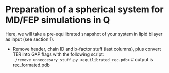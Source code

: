 # Preparation of a spherical system for MD/FEP simulations in Q

Here, we will take a pre-equilibrated snapshot of your system in lipid bilayer as input (see section 1).

- Remove header, chain ID and b-factor stuff (last columns), plus convert TER into GAP flags with the following script:
```./remove_unneccesary_stuff.py <equilibrated_rec.pdb>``` # output is rec_formated.pdb
